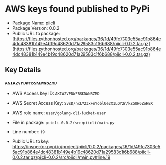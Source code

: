 # AWS keys found published to PyPi

* Package Name: piicli
* Package Version: 0.0.2
* Public URL to package: [https://files.pythonhosted.org/packages/36/1d/49fc7303e55ac91b864e4dc48381b149e4b19c48620d71a29583c1f6b688/piicli-0.0.2.tar.gz](https://files.pythonhosted.org/packages/36/1d/49fc7303e55ac91b864e4dc48381b149e4b19c48620d71a29583c1f6b688/piicli-0.0.2.tar.gz)

## Key Details

### `AKIA2VPDWFBSKDWNBZMD`

* AWS Access Key ID: `AKIA2VPDWFBSKDWNBZMD`
* AWS Secret Access Key: `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` 
* AWS role name: `user/golang-cli-bucket-user`
* File in package: `piicli-0.0.2/src/piicli/main.py`
* Line number: `19`

* Public URL to key: https://inspector.pypi.io/project/piicli/0.0.2/packages/36/1d/49fc7303e55ac91b864e4dc48381b149e4b19c48620d71a29583c1f6b688/piicli-0.0.2.tar.gz/piicli-0.0.2/src/piicli/main.py#line.19


